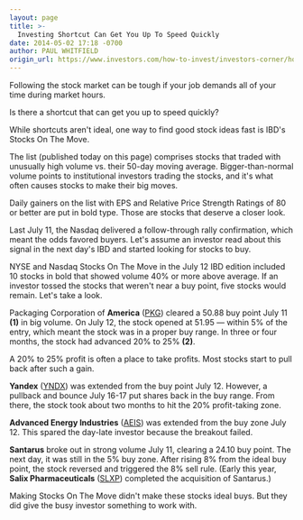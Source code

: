 ```yaml
---
layout: page
title: >-
  Investing Shortcut Can Get You Up To Speed Quickly
date: 2014-05-02 17:18 -0700
author: PAUL WHITFIELD
origin_url: https://www.investors.com/how-to-invest/investors-corner/how-busy-people-can-invest-in-stocks/
---
```


Following the stock market can be tough if your job demands all of your time during market hours.

Is there a shortcut that can get you up to speed quickly?

While shortcuts aren't ideal, one way to find good stock ideas fast is IBD's Stocks On The Move.

The list (published today on this page) comprises stocks that traded with unusually high volume vs. their 50-day moving average. Bigger-than-normal volume points to institutional investors trading the stocks, and it's what often causes stocks to make their big moves.

Daily gainers on the list with EPS and Relative Price Strength Ratings of 80 or better are put in bold type. Those are stocks that deserve a closer look.

Last July 11, the Nasdaq delivered a follow-through rally confirmation, which meant the odds favored buyers. Let's assume an investor read about this signal in the next day's IBD and started looking for stocks to buy.

NYSE and Nasdaq Stocks On The Move in the July 12 IBD edition included 10 stocks in bold that showed volume 40% or more above average. If an investor tossed the stocks that weren't near a buy point, five stocks would remain. Let's take a look.

Packaging Corporation of **America** ([PKG](https://research.investors.com/quote.aspx?symbol=PKG)) cleared a 50.88 buy point July 11 **(1)** in big volume. On July 12, the stock opened at 51.95 — within 5% of the entry, which meant the stock was in a proper buy range. In three or four months, the stock had advanced 20% to 25% **(2)**.

A 20% to 25% profit is often a place to take profits. Most stocks start to pull back after such a gain.

**Yandex** ([YNDX](https://research.investors.com/quote.aspx?symbol=YNDX)) was extended from the buy point July 12. However, a pullback and bounce July 16-17 put shares back in the buy range. From there, the stock took about two months to hit the 20% profit-taking zone.

**Advanced Energy Industries** ([AEIS](https://research.investors.com/quote.aspx?symbol=AEIS)) was extended from the buy zone July 12. This spared the day-late investor because the breakout failed.

**Santarus** broke out in strong volume July 11, clearing a 24.10 buy point. The next day, it was still in the 5% buy zone. After rising 8% from the ideal buy point, the stock reversed and triggered the 8% sell rule. (Early this year, **Salix Pharmaceuticals** ([SLXP](https://research.investors.com/quote.aspx?symbol=SLXP)) completed the acquisition of Santarus.)

Making Stocks On The Move didn't make these stocks ideal buys. But they did give the busy investor something to work with.
